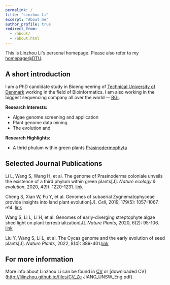 ```yaml
---
permalink: /
title: "Linzhou Li"
excerpt: "About me"
author_profile: true
redirect_from: 
  - /about/
  - /about.html
---
```


This is Linzhou Li's personal homepage. Please also refer to my [homepage@DTU](https://orbit.dtu.dk/en/persons/linzhou-li). 

## A short introduction
I am a PhD candidate study in Bioengineering of [Technical University of Denmark](https://www.dtu.dk/) working in the field of Bioinformatics. I am also working in the biggest sequencing company all over the world -- [BGI](https://www.genomics.cn/).

<b>Research Interests:</b>
* Algae genome screening and application
* Plant genome data mining
* The evolution and 

<b>Research Highlights:</b>
* A thrid phulum within green plants [Prasinodermophyta](https://doi.org/10.1038/s41559-020-1221-7)

## Selected Journal Publications

Li L, Wang S, Wang H, et al. The genome of Prasinoderma coloniale unveils the existence of a third phylum within green plants[J]. *Nature ecology & evolution*, 2020, 4(9): 1220-1231. [link](https://doi.org/10.1038/s41559-020-1221-7)

Cheng S, Xian W, Fu Y, et al. Genomes of subaerial Zygnematophyceae provide insights into land plant evolution[J]. *Cell*, 2019, 179(5): 1057-1067. e14. [link](https://doi.org/10.1016/j.cell.2019.10.019)

Wang S, Li L, Li H, et al. Genomes of early-diverging streptophyte algae shed light on plant terrestrialization[J]. *Nature Plants*, 2020, 6(2): 95-106. [link](https://doi.org/10.1038/s41477-019-0560-3)

Liu Y, Wang S, Li L, et al. The Cycas genome and the early evolution of seed plants[J]. *Nature Plants*, 2022, 8(4): 389-401.[link](https://doi.org/10.1038/s41477-022-01129-7)



## For more information
More info about Linzhou Li can be found in [CV](https://lilinzhou.github.io/cv/) or [downloaded CV](http://lilinzhou.github.io/files/CV_Ze JIANG_UNSW_Eng.pdf).
